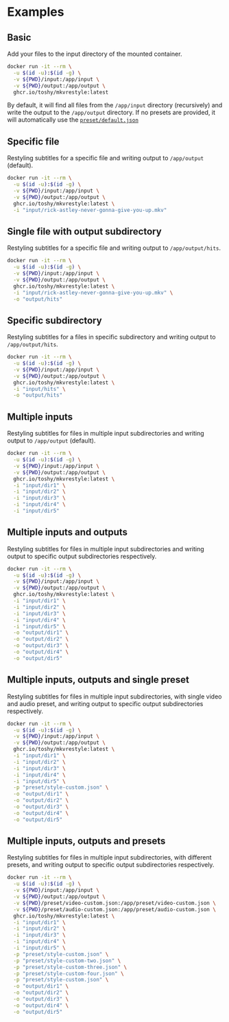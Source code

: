 # Examples

## Basic

Add your files to the input directory of the mounted container.

```sh
docker run -it --rm \
  -u $(id -u):$(id -g) \
  -v ${PWD}/input:/app/input \
  -v ${PWD}/output:/app/output \
  ghcr.io/toshy/mkvrestyle:latest
```

By default, it will find all files from the `/app/input` directory (recursively) and write the output to the `/app/output`
directory. If no presets are provided, it will automatically use the [`preset/default.json`](presets.md#default)

## Specific file

Restyling subtitles for a specific file and writing output to `/app/output` (default).

```sh
docker run -it --rm \
  -u $(id -u):$(id -g) \
  -v ${PWD}/input:/app/input \
  -v ${PWD}/output:/app/output \
  ghcr.io/toshy/mkvrestyle:latest \
  -i "input/rick-astley-never-gonna-give-you-up.mkv"
```

## Single file with output subdirectory

Restyling subtitles for a specific file and writing output to `/app/output/hits`.

```sh
docker run -it --rm \
  -u $(id -u):$(id -g) \
  -v ${PWD}/input:/app/input \
  -v ${PWD}/output:/app/output \
  ghcr.io/toshy/mkvrestyle:latest \
  -i "input/rick-astley-never-gonna-give-you-up.mkv" \
  -o "output/hits"
```

## Specific subdirectory

Restyling subtitles for a files in specific subdirectory and writing output to `/app/output/hits`.

```sh
docker run -it --rm \
  -u $(id -u):$(id -g) \
  -v ${PWD}/input:/app/input \
  -v ${PWD}/output:/app/output \
  ghcr.io/toshy/mkvrestyle:latest \
  -i "input/hits" \
  -o "output/hits"
```

## Multiple inputs

Restyling subtitles for files in multiple input subdirectories and writing output to `/app/output` (default).

```sh
docker run -it --rm \
  -u $(id -u):$(id -g) \
  -v ${PWD}/input:/app/input \
  -v ${PWD}/output:/app/output \
  ghcr.io/toshy/mkvrestyle:latest \
  -i "input/dir1" \
  -i "input/dir2" \
  -i "input/dir3" \
  -i "input/dir4" \
  -i "input/dir5"
```

## Multiple inputs and outputs

Restyling subtitles for files in multiple input subdirectories and writing output to specific output subdirectories
respectively.

```sh
docker run -it --rm \
  -u $(id -u):$(id -g) \
  -v ${PWD}/input:/app/input \
  -v ${PWD}/output:/app/output \
  ghcr.io/toshy/mkvrestyle:latest \
  -i "input/dir1" \
  -i "input/dir2" \
  -i "input/dir3" \
  -i "input/dir4" \
  -i "input/dir5" \
  -o "output/dir1" \
  -o "output/dir2" \
  -o "output/dir3" \
  -o "output/dir4" \
  -o "output/dir5"
```

## Multiple inputs, outputs and single preset

Restyling subtitles for files in multiple input subdirectories, with single video and audio preset, and writing output
to specific output subdirectories respectively.

```sh
docker run -it --rm \
  -u $(id -u):$(id -g) \
  -v ${PWD}/input:/app/input \
  -v ${PWD}/output:/app/output \
  ghcr.io/toshy/mkvrestyle:latest \
  -i "input/dir1" \
  -i "input/dir2" \
  -i "input/dir3" \
  -i "input/dir4" \
  -i "input/dir5" \
  -p "preset/style-custom.json" \
  -o "output/dir1" \
  -o "output/dir2" \
  -o "output/dir3" \
  -o "output/dir4" \
  -o "output/dir5"
```

## Multiple inputs, outputs and presets

Restyling subtitles for files in multiple input subdirectories, with different presets, and writing output to specific
output subdirectories respectively.

```sh
docker run -it --rm \
  -u $(id -u):$(id -g) \
  -v ${PWD}/input:/app/input \
  -v ${PWD}/output:/app/output \
  -v ${PWD}/preset/video-custom.json:/app/preset/video-custom.json \
  -v ${PWD}/preset/audio-custom.json:/app/preset/audio-custom.json \
  ghcr.io/toshy/mkvrestyle:latest \
  -i "input/dir1" \
  -i "input/dir2" \
  -i "input/dir3" \
  -i "input/dir4" \
  -i "input/dir5" \
  -p "preset/style-custom.json" \
  -p "preset/style-custom-two.json" \
  -p "preset/style-custom-three.json" \
  -p "preset/style-custom-four.json" \
  -p "preset/style-custom.json" \
  -o "output/dir1" \
  -o "output/dir2" \
  -o "output/dir3" \
  -o "output/dir4" \
  -o "output/dir5"
```
